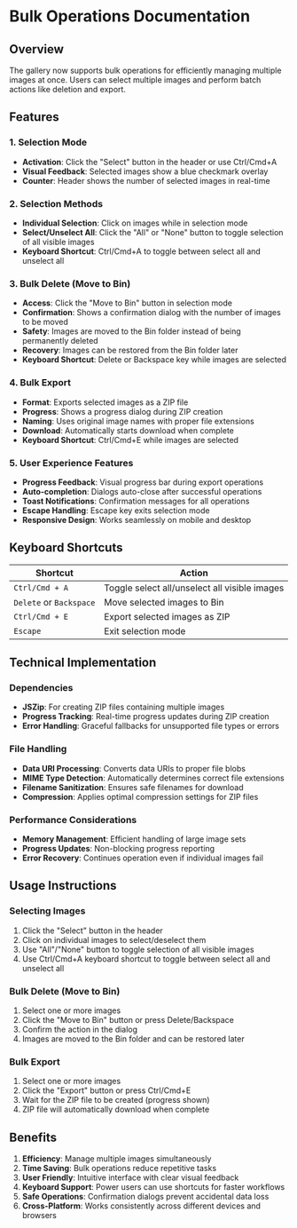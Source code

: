 # Bulk Operations Documentation

## Overview

The gallery now supports bulk operations for efficiently managing multiple images at once. Users can select multiple images and perform batch actions like deletion and export.

## Features

### 1. Selection Mode
- **Activation**: Click the "Select" button in the header or use Ctrl/Cmd+A
- **Visual Feedback**: Selected images show a blue checkmark overlay
- **Counter**: Header shows the number of selected images in real-time

### 2. Selection Methods
- **Individual Selection**: Click on images while in selection mode
- **Select/Unselect All**: Click the "All" or "None" button to toggle selection of all visible images
- **Keyboard Shortcut**: Ctrl/Cmd+A to toggle between select all and unselect all

### 3. Bulk Delete (Move to Bin)
- **Access**: Click the "Move to Bin" button in selection mode
- **Confirmation**: Shows a confirmation dialog with the number of images to be moved
- **Safety**: Images are moved to the Bin folder instead of being permanently deleted
- **Recovery**: Images can be restored from the Bin folder later
- **Keyboard Shortcut**: Delete or Backspace key while images are selected

### 4. Bulk Export
- **Format**: Exports selected images as a ZIP file
- **Progress**: Shows a progress dialog during ZIP creation
- **Naming**: Uses original image names with proper file extensions
- **Download**: Automatically starts download when complete
- **Keyboard Shortcut**: Ctrl/Cmd+E while images are selected

### 5. User Experience Features
- **Progress Feedback**: Visual progress bar during export operations
- **Auto-completion**: Dialogs auto-close after successful operations
- **Toast Notifications**: Confirmation messages for all operations
- **Escape Handling**: Escape key exits selection mode
- **Responsive Design**: Works seamlessly on mobile and desktop

## Keyboard Shortcuts

| Shortcut | Action |
|----------|--------|
| `Ctrl/Cmd + A` | Toggle select all/unselect all visible images |
| `Delete` or `Backspace` | Move selected images to Bin |
| `Ctrl/Cmd + E` | Export selected images as ZIP |
| `Escape` | Exit selection mode |

## Technical Implementation

### Dependencies
- **JSZip**: For creating ZIP files containing multiple images
- **Progress Tracking**: Real-time progress updates during ZIP creation
- **Error Handling**: Graceful fallbacks for unsupported file types or errors

### File Handling
- **Data URI Processing**: Converts data URIs to proper file blobs
- **MIME Type Detection**: Automatically determines correct file extensions
- **Filename Sanitization**: Ensures safe filenames for download
- **Compression**: Applies optimal compression settings for ZIP files

### Performance Considerations
- **Memory Management**: Efficient handling of large image sets
- **Progress Updates**: Non-blocking progress reporting
- **Error Recovery**: Continues operation even if individual images fail

## Usage Instructions

### Selecting Images
1. Click the "Select" button in the header
2. Click on individual images to select/deselect them
3. Use "All"/"None" button to toggle selection of all visible images
4. Use Ctrl/Cmd+A keyboard shortcut to toggle between select all and unselect all

### Bulk Delete (Move to Bin)
1. Select one or more images
2. Click the "Move to Bin" button or press Delete/Backspace
3. Confirm the action in the dialog
4. Images are moved to the Bin folder and can be restored later

### Bulk Export
1. Select one or more images
2. Click the "Export" button or press Ctrl/Cmd+E
3. Wait for the ZIP file to be created (progress shown)
4. ZIP file will automatically download when complete

## Benefits

1. **Efficiency**: Manage multiple images simultaneously
2. **Time Saving**: Bulk operations reduce repetitive tasks
3. **User Friendly**: Intuitive interface with clear visual feedback
4. **Keyboard Support**: Power users can use shortcuts for faster workflows
5. **Safe Operations**: Confirmation dialogs prevent accidental data loss
6. **Cross-Platform**: Works consistently across different devices and browsers
